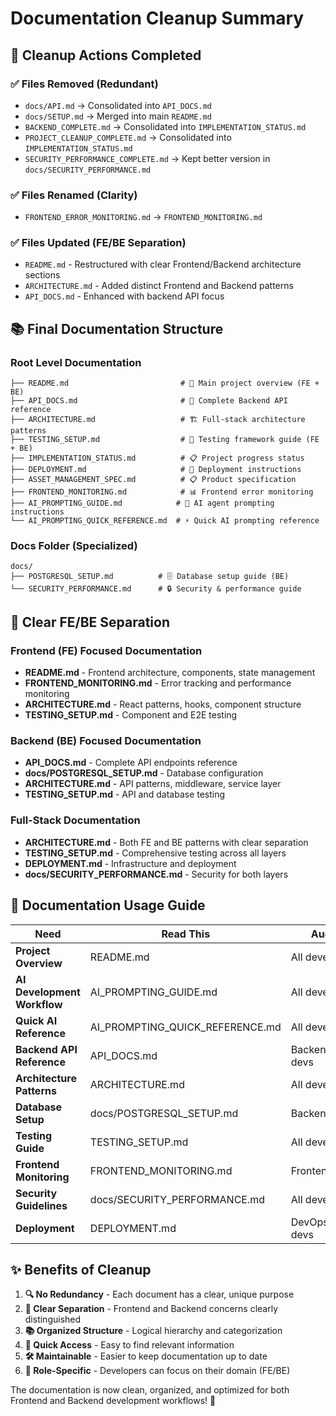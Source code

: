 # Documentation Cleanup Summary

## 🧹 **Cleanup Actions Completed**

### ✅ **Files Removed (Redundant)**

- `docs/API.md` → Consolidated into `API_DOCS.md`
- `docs/SETUP.md` → Merged into main `README.md`
- `BACKEND_COMPLETE.md` → Consolidated into `IMPLEMENTATION_STATUS.md`
- `PROJECT_CLEANUP_COMPLETE.md` → Consolidated into `IMPLEMENTATION_STATUS.md`
- `SECURITY_PERFORMANCE_COMPLETE.md` → Kept better version in `docs/SECURITY_PERFORMANCE.md`

### ✅ **Files Renamed (Clarity)**

- `FRONTEND_ERROR_MONITORING.md` → `FRONTEND_MONITORING.md`

### ✅ **Files Updated (FE/BE Separation)**

- `README.md` - Restructured with clear Frontend/Backend architecture sections
- `ARCHITECTURE.md` - Added distinct Frontend and Backend patterns
- `API_DOCS.md` - Enhanced with backend API focus

## 📚 **Final Documentation Structure**

### **Root Level Documentation**

```
├── README.md                         # 🌟 Main project overview (FE + BE)
├── API_DOCS.md                       # 🔌 Complete Backend API reference
├── ARCHITECTURE.md                   # 🏗️ Full-stack architecture patterns
├── TESTING_SETUP.md                  # 🧪 Testing framework guide (FE + BE)
├── IMPLEMENTATION_STATUS.md          # 📋 Project progress status
├── DEPLOYMENT.md                     # 🚀 Deployment instructions
├── ASSET_MANAGEMENT_SPEC.md          # 📋 Product specification
├── FRONTEND_MONITORING.md            # 📊 Frontend error monitoring
├── AI_PROMPTING_GUIDE.md            # 🤖 AI agent prompting instructions
└── AI_PROMPTING_QUICK_REFERENCE.md  # ⚡ Quick AI prompting reference
```

### **Docs Folder (Specialized)**

```
docs/
├── POSTGRESQL_SETUP.md          # 🗄️ Database setup guide (BE)
└── SECURITY_PERFORMANCE.md      # 🔒 Security & performance guide
```

## 🎯 **Clear FE/BE Separation**

### **Frontend (FE) Focused Documentation**

- **README.md** - Frontend architecture, components, state management
- **FRONTEND_MONITORING.md** - Error tracking and performance monitoring
- **ARCHITECTURE.md** - React patterns, hooks, component structure
- **TESTING_SETUP.md** - Component and E2E testing

### **Backend (BE) Focused Documentation**

- **API_DOCS.md** - Complete API endpoints reference
- **docs/POSTGRESQL_SETUP.md** - Database configuration
- **ARCHITECTURE.md** - API patterns, middleware, service layer
- **TESTING_SETUP.md** - API and database testing

### **Full-Stack Documentation**

- **ARCHITECTURE.md** - Both FE and BE patterns with clear separation
- **TESTING_SETUP.md** - Comprehensive testing across all layers
- **DEPLOYMENT.md** - Infrastructure and deployment
- **docs/SECURITY_PERFORMANCE.md** - Security for both layers

## 📖 **Documentation Usage Guide**

| Need                        | Read This                       | Audience              |
| --------------------------- | ------------------------------- | --------------------- |
| **Project Overview**        | README.md                       | All developers        |
| **AI Development Workflow** | AI_PROMPTING_GUIDE.md           | All developers        |
| **Quick AI Reference**      | AI_PROMPTING_QUICK_REFERENCE.md | All developers        |
| **Backend API Reference**   | API_DOCS.md                     | Backend/Frontend devs |
| **Architecture Patterns**   | ARCHITECTURE.md                 | All developers        |
| **Database Setup**          | docs/POSTGRESQL_SETUP.md        | Backend devs          |
| **Testing Guide**           | TESTING_SETUP.md                | All developers        |
| **Frontend Monitoring**     | FRONTEND_MONITORING.md          | Frontend devs         |
| **Security Guidelines**     | docs/SECURITY_PERFORMANCE.md    | All developers        |
| **Deployment**              | DEPLOYMENT.md                   | DevOps/Backend devs   |

## ✨ **Benefits of Cleanup**

1. **🔍 No Redundancy** - Each document has a clear, unique purpose
2. **🎯 Clear Separation** - Frontend and Backend concerns clearly distinguished
3. **📚 Organized Structure** - Logical hierarchy and categorization
4. **🚀 Quick Access** - Easy to find relevant information
5. **🛠️ Maintainable** - Easier to keep documentation up to date
6. **👥 Role-Specific** - Developers can focus on their domain (FE/BE)

The documentation is now clean, organized, and optimized for both Frontend and Backend development workflows! 🎉
